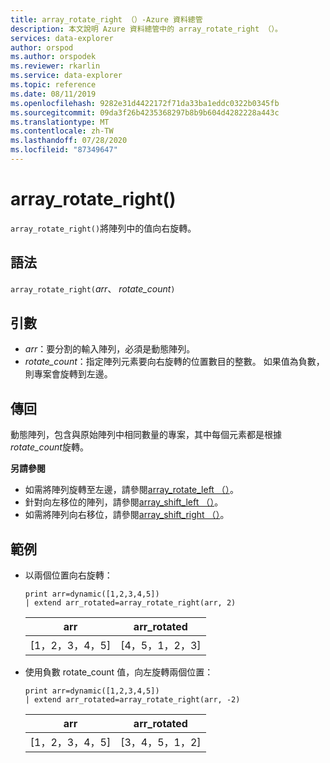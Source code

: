 ```yaml
---
title: array_rotate_right （）-Azure 資料總管
description: 本文說明 Azure 資料總管中的 array_rotate_right （）。
services: data-explorer
author: orspod
ms.author: orspodek
ms.reviewer: rkarlin
ms.service: data-explorer
ms.topic: reference
ms.date: 08/11/2019
ms.openlocfilehash: 9282e31d4422172f71da33ba1eddc0322b0345fb
ms.sourcegitcommit: 09da3f26b4235368297b8b9b604d4282228a443c
ms.translationtype: MT
ms.contentlocale: zh-TW
ms.lasthandoff: 07/28/2020
ms.locfileid: "87349647"
---
```

# <a name="array_rotate_right"></a>array_rotate_right()

`array_rotate_right()`將陣列中的值向右旋轉。

## <a name="syntax"></a>語法

`array_rotate_right(`*arr*、 *rotate_count*`)`

## <a name="arguments"></a>引數

* *arr*：要分割的輸入陣列，必須是動態陣列。
* *rotate_count*：指定陣列元素要向右旋轉的位置數目的整數。 如果值為負數，則專案會旋轉到左邊。

## <a name="returns"></a>傳回

動態陣列，包含與原始陣列中相同數量的專案，其中每個元素都是根據*rotate_count*旋轉。

**另請參閱**

* 如需將陣列旋轉至左邊，請參閱[array_rotate_left （）](array_rotate_leftfunction.md)。
* 針對向左移位的陣列，請參閱[array_shift_left （）](array_shift_leftfunction.md)。
* 如需將陣列向右移位，請參閱[array_shift_right （）](array_shift_rightfunction.md)。

## <a name="examples"></a>範例

* 以兩個位置向右旋轉：

    <!-- csl: https://help.kusto.windows.net:443/Samples -->
    ```kusto
    print arr=dynamic([1,2,3,4,5]) 
    | extend arr_rotated=array_rotate_right(arr, 2)
    ```
    
    |arr|arr_rotated|
    |---|---|
    |[1，2，3，4，5]|[4，5，1，2，3]|

* 使用負數 rotate_count 值，向左旋轉兩個位置：

    <!-- csl: https://help.kusto.windows.net:443/Samples -->
    ```kusto
    print arr=dynamic([1,2,3,4,5]) 
    | extend arr_rotated=array_rotate_right(arr, -2)
    ```
    
    |arr|arr_rotated|
    |---|---|
    |[1，2，3，4，5]|[3，4，5，1，2]|
